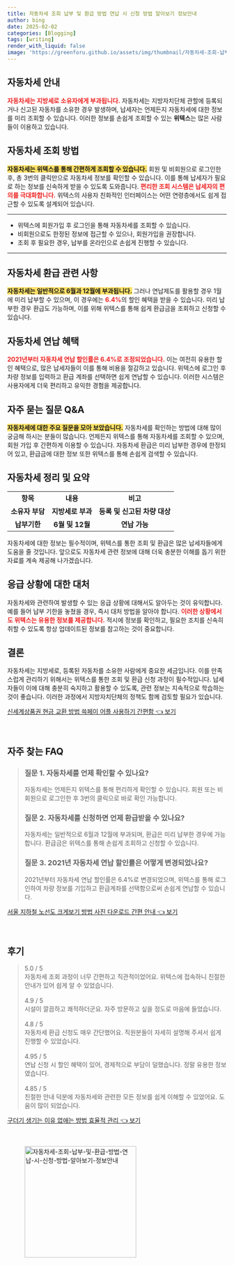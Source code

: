 ```yaml
---
title: 자동차세 조회 납부 및 환급 방법 연납 시 신청 방법 알아보기 정보안내
author: bing
date: 2025-02-02
categories: [Blogging]
tags: [writing]
render_with_liquid: false
image: 'https://greenforu.github.io/assets/img/thumbnail/자동차세-조회-납부-및-환급-방법-연납-시-신청-방법-알아보기-정보안내.webp'
---
```



<h2 id='자동차세_안내'>자동차세 안내</h2>

<p><b><span style="color: #ee2323;">자동차세는 지방세로 소유자에게 부과됩니다.</span></b> 자동차세는 지방자치단체 관할에 등록되거나 신고된 자동차를 소유한 경우 발생하며, 납세자는 언제든지 자동차세에 대한 정보를 미리 조회할 수 있습니다. 이러한 정보를 손쉽게 조회할 수 있는 <b>위텍스</b>는 많은 사람들이 이용하고 있습니다.</p>

<h2 id='자동차세_조회'>자동차세 조회 방법</h2>

<p><b><span style="background-color: #ffe066;">자동차세는 위텍스를 통해 간편하게 조회할 수 있습니다.</span></b> 회원 및 비회원으로 로그인한 후, 총 3번의 클릭만으로 자동차세 정보를 확인할 수 있습니다. 이를 통해 납세자가 필요로 하는 정보를 신속하게 받을 수 있도록 도와줍니다. <b><span style="color: #ee2323;">편리한 조회 시스템은 납세자의 편의를 극대화합니다.</span></b> 위텍스의 사용자 친화적인 인터페이스는 어떤 연령층에서도 쉽게 접근할 수 있도록 설계되어 있습니다.</p>

<hr />

<ul>
    <li>위텍스에 회원가입 후 로그인을 통해 자동차세를 조회할 수 있습니다.</li>
    <li>비회원으로도 한정된 정보에 접근할 수 있으나, 회원가입을 권장합니다.</li>
    <li>조회 후 필요한 경우, 납부를 온라인으로 손쉽게 진행할 수 있습니다.</li>
</ul>

<hr />

<h2 id='자동차세_환급'>자동차세 환급 관련 사항</h2>

<p><b><span style="background-color: #ffe066;">자동차세는 일반적으로 6월과 12월에 부과됩니다.</span></b> 그러나 연납제도를 활용할 경우 1월에 미리 납부할 수 있으며, 이 경우에는 <b><span style="color: #ee2323;">6.4%</span></b>의 할인 혜택을 받을 수 있습니다. 미리 납부한 경우 환급도 가능하며, 이를 위해 위텍스를 통해 쉽게 환급금을 조회하고 신청할 수 있습니다.</p>

<h2 id='자동차세_연납'>자동차세 연납 혜택</h2>

<p><b><span style="color: #ee2323;">2021년부터 자동차세 연납 할인률은 6.4%로 조정되었습니다.</span></b> 이는 여전히 유용한 할인 혜택으로, 많은 납세자들이 이를 통해 비용을 절감하고 있습니다. 위텍스에 로그인 후 차량 정보를 입력하고 환급 계좌를 선택하면 쉽게 연납할 수 있습니다. 이러한 시스템은 사용자에게 더욱 편리하고 유익한 경험을 제공합니다.</p>

<h2 id='자주_묻는_질문'>자주 묻는 질문 Q&A</h2>

<p><b><span style="background-color: #ffe066;">자동차세에 대한 주요 질문을 모아 보았습니다.</span></b> 자동차세를 확인하는 방법에 대해 많이 궁금해 하시는 분들이 많습니다. 언제든지 위텍스를 통해 자동차세를 조회할 수 있으며, 회원 가입 후 간편하게 이용할 수 있습니다. 자동차세 환급은 미리 납부한 경우에 한정되어 있고, 환급금에 대한 정보 또한 위텍스를 통해 손쉽게 검색할 수 있습니다.</p>

<h2 id='자동차세_정리'>자동차세 정리 및 요약</h2>

<table>
    <tr>
        <td style="text-align: center; height: 17px;"><b>항목</b></td>
        <td style="text-align: center; height: 17px;"><b>내용</b></td>
        <td style="text-align: center; height: 17px;"><b>비고</b></td>
    </tr>
    <tr>
        <td style="text-align: center; height: 17px;"><b>소유자 부담</b></td>
        <td style="text-align: center; height: 17px;"><b>지방세로 부과</b></td>
        <td style="text-align: center; height: 17px;"><b>등록 및 신고된 차량 대상</b></td>
    </tr>
    <tr>
        <td style="text-align: center; height: 17px;"><b>납부기한</b></td>
        <td style="text-align: center; height: 17px;"><b>6월 및 12월</b></td>
        <td style="text-align: center; height: 17px;"><b>연납 가능</b></td>
    </tr>
</table>

<p>자동차세에 대한 정보는 필수적이며, 위텍스를 통한 조회 및 환급은 많은 납세자들에게 도움을 줄 것입니다. 앞으로도 자동차세 관련 정보에 대해 더욱 충분한 이해를 돕기 위한 자료를 계속 제공해 나가겠습니다.</p>

<h2 id='응급_상황'>응급 상황에 대한 대처</h2>

<p>자동차세와 관련하여 발생할 수 있는 응급 상황에 대해서도 알아두는 것이 유익합니다. 예를 들어 납부 기한을 놓쳤을 경우, 즉시 대처 방법을 알아야 합니다. <b><span style="color: #ee2323;">이러한 상황에서도 위텍스는 유용한 정보를 제공합니다.</span></b> 적시에 정보를 확인하고, 필요한 조치를 신속히 취할 수 있도록 항상 업데이트된 정보를 참고하는 것이 중요합니다.</p>

<h2 id='결론'>결론</h2>

<p>자동차세는 지방세로, 등록된 자동차를 소유한 사람에게 중요한 세금입니다. 이를 만족스럽게 관리하기 위해서는 위텍스를 통한 조회 및 환급 신청 과정이 필수적입니다. 납세자들이 이에 대해 충분히 숙지하고 활용할 수 있도록, 관련 정보는 지속적으로 학습하는 것이 좋습니다. 이러한 과정에서 지방자치단체의 정책도 함께 검토할 필요가 있습니다.</p>


<p><a class="click-button" title="신세계상품권 현금 교환 방법 쓱페이 어플 사용하기 간편함" href="https://greenforu.github.io/posts/%EC%8B%A0%EC%84%B8%EA%B3%84%EC%83%81%ED%92%88%EA%B6%8C-%ED%98%84%EA%B8%88-%EA%B5%90%ED%99%98-%EB%B0%A9%EB%B2%95-%EC%93%B1%ED%8E%98%EC%9D%B4-%EC%96%B4%ED%94%8C-%EC%82%AC%EC%9A%A9%ED%95%98%EA%B8%B0-%EA%B0%84%ED%8E%B8%ED%95%A8/" rel="dofollow">신세계상품권 현금 교환 방법 쓱페이 어플 사용하기 간편함 👈 보기</a></p><br>
<h2 id='자주_찾는_FAQ'>자주 찾는 FAQ</h2>
<div itemscope="" itemtype="https://schema.org/FAQPage"> 
<blockquote> 
<div itemscope="" itemprop="mainEntity" itemtype="https://schema.org/Question"> 
<h3 itemprop="name">질문 1. 자동차세를 언제 확인할 수 있나요?</h3> 
<div itemscope="" itemprop="acceptedAnswer" itemtype="https://schema.org/Answer"> 
<span itemprop="text"> 
<p>자동차세는 언제든지 위텍스를 통해 편리하게 확인할 수 있습니다. 회원 또는 비회원으로 로그인한 후 3번의 클릭으로 바로 확인 가능합니다.</p> 
</span> 
</div> 
</div> 

<div itemscope="" itemprop="mainEntity" itemtype="https://schema.org/Question"> 
<h3 itemprop="name">질문 2. 자동차세를 신청하면 언제 환급받을 수 있나요?</h3> 
<div itemscope="" itemprop="acceptedAnswer" itemtype="https://schema.org/Answer"> 
<span itemprop="text"> 
<p>자동차세는 일반적으로 6월과 12월에 부과되며, 환급은 미리 납부한 경우에 가능합니다. 환급금은 위텍스를 통해 손쉽게 조회하고 신청할 수 있습니다.</p> 
</span> 
</div> 
</div> 

<div itemscope="" itemprop="mainEntity" itemtype="https://schema.org/Question"> 
<h3 itemprop="name">질문 3. 2021년 자동차세 연납 할인률은 어떻게 변경되었나요?</h3> 
<div itemscope="" itemprop="acceptedAnswer" itemtype="https://schema.org/Answer"> 
<span itemprop="text"> 
<p>2021년부터 자동차세 연납 할인률은 6.4%로 변경되었으며, 위텍스를 통해 로그인하여 차량 정보를 기입하고 환급계좌를 선택함으로써 손쉽게 연납할 수 있습니다.</p> 
</span> 
</div> 
</div> 
</blockquote> 
</div>
<p><a class="click-button" title="서울 지하철 노선도 크게보기 방법 사진 다운로드 간편 안내" href="https://greenforu.github.io/posts/%EC%84%9C%EC%9A%B8-%EC%A7%80%ED%95%98%EC%B2%A0-%EB%85%B8%EC%84%A0%EB%8F%84-%ED%81%AC%EA%B2%8C%EB%B3%B4%EA%B8%B0-%EB%B0%A9%EB%B2%95-%EC%82%AC%EC%A7%84-%EB%8B%A4%EC%9A%B4%EB%A1%9C%EB%93%9C-%EA%B0%84%ED%8E%B8-%EC%95%88%EB%82%B4/" rel="dofollow">서울 지하철 노선도 크게보기 방법 사진 다운로드 간편 안내 👈 보기</a></p><br>
<h2 id='후기'>후기</h2>
<div itemscope itemtype="https://schema.org/Product">
  <blockquote>
  <div itemprop="review" itemscope itemtype="https://schema.org/Review">
      <div itemprop="reviewRating" itemscope itemtype="https://schema.org/Rating"> <span itemprop="ratingValue">5.0</span> / <span itemprop="bestRating">5</span> </div>
      <span itemprop="reviewBody">자동차세 조회 과정이 너무 간편하고 직관적이었어요. 위텍스에 접속하니 친절한 안내가 있어 쉽게 알 수 있었습니다.</span>
  </div>
  <br>
  <div itemprop="review" itemscope itemtype="https://schema.org/Review">
      <div itemprop="reviewRating" itemscope itemtype="https://schema.org/Rating"> <span itemprop="ratingValue">4.9</span> / <span itemprop="bestRating">5</span> </div>
      <span itemprop="reviewBody">시설이 깔끔하고 쾌적하더군요. 자주 방문하고 싶을 정도로 마음에 들었습니다.</span>
  </div>
  <br>
  <div itemprop="review" itemscope itemtype="https://schema.org/Review">
      <div itemprop="reviewRating" itemscope itemtype="https://schema.org/Rating"> <span itemprop="ratingValue">4.8</span> / <span itemprop="bestRating">5</span> </div>
      <span itemprop="reviewBody">자동차세 환급 신청도 매우 간단했어요. 직원분들이 자세히 설명해 주셔서 쉽게 진행할 수 있었습니다.</span>
  </div>
  <br>
  <div itemprop="review" itemscope itemtype="https://schema.org/Review">
      <div itemprop="reviewRating" itemscope itemtype="https://schema.org/Rating"> <span itemprop="ratingValue">4.95</span> / <span itemprop="bestRating">5</span> </div>
      <span itemprop="reviewBody">연납 신청 시 할인 혜택이 있어, 경제적으로 부담이 덜했습니다. 정말 유용한 정보였습니다.</span>
  </div>
  <br>
  <div itemprop="review" itemscope itemtype="https://schema.org/Review">
      <div itemprop="reviewRating" itemscope itemtype="https://schema.org/Rating"> <span itemprop="ratingValue">4.85</span> / <span itemprop="bestRating">5</span> </div>
      <span itemprop="reviewBody">친절한 안내 덕분에 자동차세와 관련한 모든 정보를 쉽게 이해할 수 있었어요. 도움이 많이 되었습니다.</span>
  </div>
  </blockquote>
</div>
<p><a class="click-button" title="구더기 생기는 이유 없애는 방법 효율적 관리" href="https://greenforu.github.io/posts/%EA%B5%AC%EB%8D%94%EA%B8%B0-%EC%83%9D%EA%B8%B0%EB%8A%94-%EC%9D%B4%EC%9C%A0-%EC%97%86%EC%95%A0%EB%8A%94-%EB%B0%A9%EB%B2%95-%ED%9A%A8%EC%9C%A8%EC%A0%81-%EA%B4%80%EB%A6%AC/" rel="dofollow">구더기 생기는 이유 없애는 방법 효율적 관리 👈 보기</a></p><br>
<figure class="image"><img src="https://greenforu.github.io/assets/img/thumbnail/자동차세-조회-납부-및-환급-방법-연납-시-신청-방법-알아보기-정보안내.webp" alt="자동차세-조회-납부-및-환급-방법-연납-시-신청-방법-알아보기-정보안내" width="256" height="256"></figure>